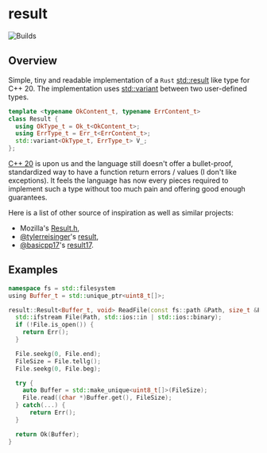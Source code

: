 # result
![Builds](https://github.com/0vercl0k/result/workflows/Builds/badge.svg)

## Overview

Simple, tiny and readable implementation of a `Rust` [std::result](https://doc.rust-lang.org/std/result/) like type for C++ 20. The implementation uses [std::variant](https://en.cppreference.com/w/cpp/utility/variant) between two user-defined types.

```c++
template <typename OkContent_t, typename ErrContent_t>
class Result {
  using OkType_t = Ok_t<OkContent_t>;
  using ErrType_t = Err_t<ErrContent_t>;
  std::variant<OkType_t, ErrType_t> V_;
};
```

[C++ 20](https://en.wikipedia.org/wiki/C%2B%2B20) is upon us and the language still doesn't offer a bullet-proof, standardized way to have a function return errors / values (I don't like exceptions). It feels the language has now every pieces required to implement such a type without too much pain and offering good enough guarantees.

Here is a list of other source of inspiration as well as similar projects:

- Mozilla's [Result.h](https://searchfox.org/mozilla-central/source/mfbt/Result.h),
- [@tylerreisinger](https://github.com/tylerreisinger)'s [result](https://github.com/tylerreisinger/result),
- [@basicpp17](https://github.com/basicpp17)'s [result17](https://github.com/basicpp17/result17).

## Examples

```c++
namespace fs = std::filesystem
using Buffer_t = std::unique_ptr<uint8_t[]>;

result::Result<Buffer_t, void> ReadFile(const fs::path &Path, size_t &FileSize) {
  std::ifstream File(Path, std::ios::in | std::ios::binary);
  if (!File.is_open()) {
    return Err();
  }

  File.seekg(0, File.end);
  FileSize = File.tellg();
  File.seekg(0, File.beg);

  try {
    auto Buffer = std::make_unique<uint8_t[]>(FileSize);
    File.read((char *)Buffer.get(), FileSize);
  } catch(...) {
      return Err();
  }

  return Ok(Buffer);
}
```